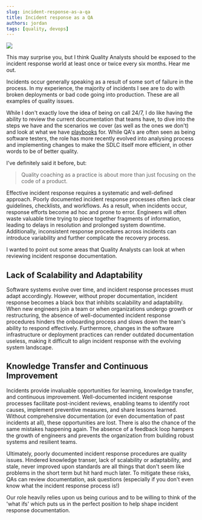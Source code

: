 ```yaml
---
slug: incident-response-as-a-qa
title: Incident response as a QA
authors: jordan
tags: [quality, devops]
---
```

![](https://images.pexels.com/photos/280076/pexels-photo-280076.jpeg)

This may surprise you, but I think Quality Analysts should be exposed to the incident response world at least once or twice every six months. Hear me out.

Incidents occur generally speaking as a result of some sort of failure in the process. In my experience, the majority of incidents I see are to do with broken deployments or bad code going into production. These are all examples of quality issues.

While I don't exactly love the idea of being on call 24/7, I do like having the ability to review the current documentation that teams have, to dive into the steps we have and the scenarios we cover (as well as the ones we don't) and look at what we have [playbooks](https://www.atlassian.com/incident-management/incident-response/how-to-create-an-incident-response-playbook) for. While QA's are often seen as being software testers, the role has more recently evolved into analysing process and implementing changes to make the SDLC itself more efficient, in other words to be of better quality. 

I've definitely said it before, but:

<!-- truncate -->

> Quality coaching as a practice is about more than just focusing on the code of a product.

Effective incident response requires a systematic and well-defined approach. Poorly documented incident response processes often lack clear guidelines, checklists, and workflows. As a result, when incidents occur, response efforts become ad hoc and prone to error. Engineers will often waste valuable time trying to piece together fragments of information, leading to delays in resolution and prolonged system downtime. Additionally, inconsistent response procedures across incidents can introduce variability and further complicate the recovery process.

I wanted to point out some areas that Quality Analysts can look at when reviewing incident response documentation.

## Lack of Scalability and Adaptability

Software systems evolve over time, and incident response processes must adapt accordingly. However, without proper documentation, incident response becomes a black box that inhibits scalability and adaptability. When new engineers join a team or when organizations undergo growth or restructuring, the absence of well-documented incident response procedures hinders the onboarding process and slows down the team's ability to respond effectively. Furthermore, changes in the software infrastructure or deployment practices can render outdated documentation useless, making it difficult to align incident response with the evolving system landscape.

## Knowledge Transfer and Continuous Improvement
Incidents provide invaluable opportunities for learning, knowledge transfer, and continuous improvement. Well-documented incident response processes facilitate post-incident reviews, enabling teams to identify root causes, implement preventive measures, and share lessons learned. Without comprehensive documentation (or even documentation of past incidents at all), these opportunities are lost. There is also the chance of the same mistakes happening again. The absence of a feedback loop hampers the growth of engineers and prevents the organization from building robust systems and resilient teams.

Ultimately, poorly documented incident response procedures are quality issues. Hindered knowledge transer, lack of scalability or adaptability, and stale, never improved upon standards are all things that don't seem like problems in the short term but hit hard much later. To mitigate these risks, QAs can review documentation, ask questions (especially if you don't even know what the incident response process is!)

Our role heavily relies upon us being curious and to be willing to think of the 'what ifs' which puts us in the perfect position to help shape incident response documentation.